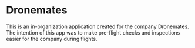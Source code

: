 # Dronemates
This is an in-organization application created for the company Dronemates. The intention of this app was to make pre-flight checks and inspections easier for the company during flights. 
